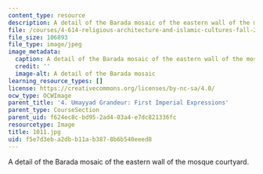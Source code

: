 ```yaml
---
content_type: resource
description: A detail of the Barada mosaic of the eastern wall of the mosque courtyard.
file: /courses/4-614-religious-architecture-and-islamic-cultures-fall-2002/f5e7d3eba2dbb11ab3878b6b540eeed8_1011.jpg
file_size: 106893
file_type: image/jpeg
image_metadata:
  caption: A detail of the Barada mosaic of the eastern wall of the mosque courtyard.
  credit: ''
  image-alt: A detail of the Barada mosaic
learning_resource_types: []
license: https://creativecommons.org/licenses/by-nc-sa/4.0/
ocw_type: OCWImage
parent_title: '4. Umayyad Grandeur: First Imperial Expressions'
parent_type: CourseSection
parent_uid: f624ec8c-bd95-2ad4-03a4-e7dc821336fc
resourcetype: Image
title: 1011.jpg
uid: f5e7d3eb-a2db-b11a-b387-8b6b540eeed8
---
```

A detail of the Barada mosaic of the eastern wall of the mosque courtyard.